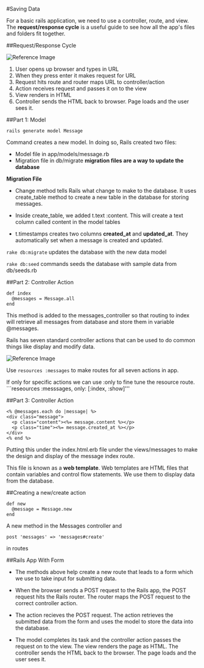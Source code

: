 #Saving Data

For a basic rails application, we need to use a controller, route, and view. The **request/response cycle** is a useful
guide to see how all the app's files and folders fit together.

##Request/Response Cycle

![Reference Image](https://s3.amazonaws.com/codecademy-content/projects/3/request-response-cycle-static.svg)

1. User opens up browser and types in URL
2. When they press enter it makes request for URL
3. Request hits route and router maps URL to controller/action
4. Action receives request and passes it on to the view
5. View renders in HTML
6. Controller sends the HTML back to browser. Page loads and the user sees it.

##Part 1: Model

```
rails generate model Message
```

Command creates a new model. In doing so, Rails created two files:

- Model file in app/models/message.rb
- Migration file in db/migrate **migration files are a way to update the database**

**Migration File**

- Change method tells Rails what change to make to the database. It uses create_table method to create a new
table in the database for storing messages.

- Inside create_table, we added t.text :content. This will create a text column called content in the model tables
- t.timestamps creates two columns **created_at** and **updated_at**. They automatically set when a message is created
and updated.

```rake db:migrate``` updates the database with the new data model

```rake db:seed``` commands seeds the database with sample data from db/seeds.rb

##Part 2: Controller Action

```
def index
  @messages = Message.all
end
```

This method is added to the messages_controller so that routing to index will retrieve all messages from database and store them in variable @messages.

Rails has seven standard controller actions that can be used to do common things like display and modify data.

![Reference Image](https://s3.amazonaws.com/codecademy-content/projects/3/seven-actions.svg)

Use ```resources :messages``` to make routes for all seven actions in app.

If only for specific actions we can use :only to fine tune the resource route. ```reseources :messsages, only: [:index, :show]'''

##Part 3: Controller Action

```
<% @messages.each do |message| %> 
<div class="message"> 
  <p class="content"><%= message.content %></p> 
  <p class="time"><%= message.created_at %></p> 
</div> 
<% end %>
```

Putting this under the index.html.erb file under the views/messages to make the design and display of the message index route.

This file is known as a **web template**. Web templates are HTML files that contain variables and control flow statements. We use them to display data from the database.

##Creating a new/create action

```
def new
  @message = Message.new
end
```
A new method in the Messages controller and

```
post 'messages' => 'messages#create'
```
in routes

##Rails App With Form

- The methods above help create a new route that leads to a form which we use to take input for submitting data.

- When the browser sends a POST request to the Rails app, the POST request hits the Rails router. The router maps
the POST request to the correct controller action.

- The action recieves the POST request. The action retrieves the submitted data from the form and uses the model
to store the data into the database.

- The model completes its task and the controller action passes the request on to the view. The view renders the
page as HTML. The controller sends the HTML back to the browser. The page loads and the user sees it. 
